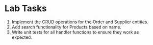 # Lab Tasks

1. Implement the CRUD operations for the Order and Supplier entities.
2. Add search functionality for Products based on name.
3. Write unit tests for all handler functions to ensure they work as expected.
